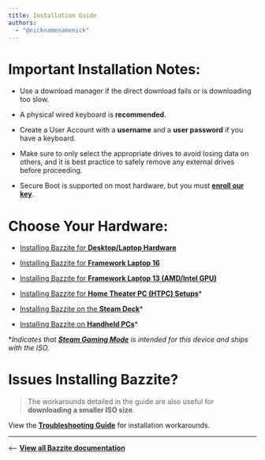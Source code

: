```yaml
---
title: Installation Guide
authors:
  - "@nicknamenamenick"
---
```


<!-- ANCHOR: METADATA -->
<!--{"url_discourse": "https://universal-blue.discourse.group/docs?topic=30", "fetched_at": "2024-09-03 16:43:25.704918+00:00"}-->
<!-- ANCHOR_END: METADATA -->

# **Important Installation Notes**:

- Use a download manager if the direct download fails or is downloading too slow.

- A physical wired keyboard is **recommended**.

- Create a User Account with a **username** and a **user password** if you have a keyboard.

- Make sure to only select the appropriate drives to avoid losing data on others, and it is best practice to safely remove any external drives before proceeding.

- Secure Boot is supported on most hardware, but you must [**enroll our key**](./secure_boot.md).

# Choose Your Hardware:

- [Installing Bazzite for **Desktop/Laptop Hardware**](./Installing_Bazzite_for_Desktop_or_Laptop_Hardware.md)

- [Installing Bazzite for **Framework Laptop 16**](./Installing_Bazzite_for_Framework_Laptop_16.md)

- [Installing Bazzite for **Framework Laptop 13 (AMD/Intel GPU)**](./Installing_Bazzite_Framework_Laptop_13.md)

- [Installing Bazzite for **Home Theater PC (HTPC) Setups**](./Installing_Bazzite_for_HTPC_Setups.md)\*

- [Installing Bazzite on the **Steam Deck**](./Installing_Bazzite_for_Steam_Deck.md)\*

- [Installing Bazzite on **Handheld PCs**](./Installing_Bazzite_for_Handheld_PCs.md)\*

\*_Indicates that [**Steam Gaming Mode**](../../Handheld_and_HTPC_edition/Steam_Gaming_Mode.md) is intended for this device and ships with the ISO._

# Issues Installing Bazzite?

> The workarounds detailed in the guide are also useful for **downloading a smaller ISO size**.

View the [**Troubleshooting Guide**](./troubleshoot_guide.md) for installation workarounds.

<hr>

<-- [**View all Bazzite documentation**](../../index.md)

